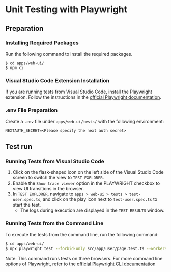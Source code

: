 # Unit Testing with Playwright

## Preparation

### Installing Required Packages

Run the following command to install the required packages.

```
$ cd apps/web-ui/
$ npm ci
```

### Visual Studio Code Extension Installation

If you are running tests from Visual Studio Code, install the Playwright extension. Follow the instructions in the [official Playwright documentation](https://playwright.dev/docs/getting-started-vscode).

### .env File Preparation

Create a `.env` file under `apps/web-ui/tests/` with the following environment:

```
NEXTAUTH_SECRET=<Please specify the next auth secret>
```

## Test run

### Running Tests from Visual Studio Code

1. Click on the flask-shaped icon on the left side of the Visual Studio Code screen to switch the view to `TEST EXPLORER`.
2. Enable the `Show trace viewer` option in the PLAYWRIGHT checkbox to view UI transitions in the browser.
3. In `TEST EXPLORER`, navigate to `apps > web-ui > tests > test-user.spec.ts`, and click on the play icon next to `test-user.spec.ts` to start the test.
   - The logs during execution are displayed in the `TEST RESULTS` window.

### Running Tests from the Command Line

To execute the tests from the command line, run the following command:

```bash
$ cd apps/web-ui/
$ npx playwright test --forbid-only src/app/user/page.test.ts --workers=1
```

Note: This command runs tests on three browsers. For more command line options of Playwright, refer to the [official Playwright CLI documentation](https://playwright.dev/docs/test-cli#reference)
